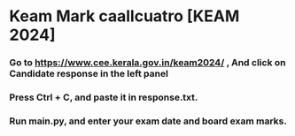 # Keam Mark caallcuatro [KEAM 2024]

### Go to https://www.cee.kerala.gov.in/keam2024/ , And click on Candidate response in the left panel
### Press Ctrl + C, and paste it in response.txt.

### Run main.py, and enter your exam date and board exam marks.
